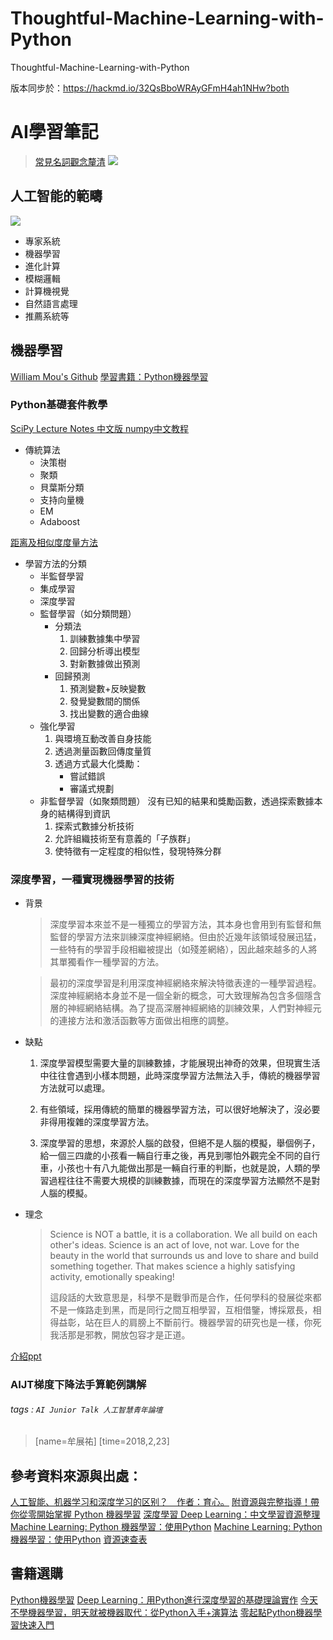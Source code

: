 # Thoughtful-Machine-Learning-with-Python
Thoughtful-Machine-Learning-with-Python

  版本同步於：https://hackmd.io/32QsBboWRAyGFmH4ah1NHw?both

# AI學習筆記
> [常見名詞觀念釐清](https://www.zhihu.com/question/57770020)
![](https://i.imgur.com/EOiLBrj.jpg)

## 人工智能的範疇
![](https://pic1.zhimg.com/80/v2-e358e127afbe5963f5b8622e2dd5b49f_hd.jpg)
* 專家系統
* 機器學習
* 進化計算
* 模糊邏輯
* 計算機視覺
* 自然語言處理
* 推薦系統等

## 機器學習
[William Mou's Github](https://github.com/William-Mou/Python-Machine-Learning)
[學習書籍：Python機器學習](http://www.open-open.com/doc/view/217bafe25fb4461391e7e2a3e98d6bf0)

### Python基礎套件教學
[SciPy Lecture Notes 中文版
](https://wizardforcel.gitbooks.io/scipy-lecture-notes/content/7.html)[numpy中文教程
](http://hoyoung.net/2016/12/16/numpy-tutorial/)
* 傳統算法
    * 決策樹
    * 聚類
    * 貝葉斯分類
    * 支持向量機
    * EM
    * Adaboost
    
[距离及相似度度量方法](http://blog.csdn.net/mingzai624/article/details/53814409)
* 學習方法的分類  
    * 半監督學習
    * 集成學習
    * 深度學習
    * 監督學習（如分類問題）
        * 分類法
            1. 訓練數據集中學習
            2. 回歸分析導出模型
            3. 對新數據做出預測
        * 回歸預測
            1. 預測變數+反映變數
            2. 發覺變數間的關係
            3. 找出變數的適合曲線 
    * 強化學習
        1. 與環境互動改善自身技能
        2. 透過測量函數回傳度量質
        3. 透過方式最大化獎勵：
            * 嘗試錯誤
            * 審議式規劃
    * 非監督學習（如聚類問題）
      沒有已知的結果和獎勵函數，透過探索數據本身的結構得到資訊
        1. 探索式數據分析技術
        2. 允許組織技術至有意義的「子族群」
        3. 使特徵有一定程度的相似性，發現特殊分群

### 深度學習，一種實現機器學習的技術
* 背景
    > 深度學習本來並不是一種獨立的學習方法，其本身也會用到有監督和無監督的學習方法來訓練深度神經網絡。但由於近幾年該領域發展迅猛，一些特有的學習手段相繼被提出（如殘差網絡），因此越來越多的人將其單獨看作一種學習的方法。

    > 最初的深度學習是利用深度神經網絡來解決特徵表達的一種學習過程。深度神經網絡本身並不是一個全新的概念，可大致理解為包含多個隱含層的神經網絡結構。為了提高深層神經網絡的訓練效果，人們對神經元的連接方法和激活函數等方面做出相應的調整。

* 缺點

    1. 深度學習模型需要大量的訓練數據，才能展現出神奇的效果，但現實生活中往往會遇到小樣本問題，此時深度學習方法無法入手，傳統的機器學習方法就可以處理。
  
    2. 有些領域，採用傳統的簡單的機器學習方法，可以很好地解決了，沒必要非得用複雜的深度學習方法。
  
    3. 深度學習的思想，來源於人腦的啟發，但絕不是人腦的模擬，舉個例子，給一個三四歲的小孩看一輛自行車之後，再見到哪怕外觀完全不同的自行車，小孩也十有八九能做出那是一輛自行車的判斷，也就是說，人類的學習過程往往不需要大規模的訓練數據，而現在的深度學習方法顯然不是對人腦的模擬。

* 理念
    >Science is NOT a battle, it is a collaboration. We all build on each other's ideas. Science is an act of love, not war. Love for the beauty in the world that surrounds us and love to share and build something together. That makes science a highly satisfying activity, emotionally speaking!
    >
    >這段話的大致意思是，科學不是戰爭而是合作，任何學科的發展從來都不是一條路走到黑，而是同行之間互相學習，互相借鑒，博採眾長，相得益彰，站在巨人的肩膀上不斷前行。機器學習的研究也是一樣，你死我活那是邪教，開放包容才是正道。

[介紹ppt](http://bigdata.lic.nkfust.edu.tw/ezfiles/141/1141/img/1900/809336811.pdf)




### AIJT梯度下降法手算範例講解
###### tags : `AI Junior Talk 人工智慧青年論壇`
> [name=牟展祐]  [time=2018,2,23] 


## 參考資料來源與出處：
 
[人工智能、机器学习和深度学习的区别？　作者：育心。](https://www.zhihu.com/question/57770020/answer/249708509)
[附資源與完整指導！帶你從零開始掌握 Python 機器學習](https://buzzorange.com/techorange/2017/08/18/learn-machine-learning-and-python-in-14-steps/)
[深度學習 Deep Learning：中文學習資源整理](https://jerrynest.io/deep-learning-resource/ "深度學習 Deep Learning：中文學習資源整理")
[Machine Learning: Python 機器學習：使用Python](https://machine-learning-python.kspax.io/Classification/ex5_Linear_and_Quadratic_Discriminant_Analysis_with_confidence_ellipsoid.html)
[Machine Learning: Python 機器學習：使用Python](https://www.gitbook.com/book/htygithub/machine-learning-python/details)
[資源速查表](https://itw01.com/ANEGODP.html)

## 書籍選購
[Python機器學習](http://www.books.com.tw/products/0010728558)
[Deep Learning：用Python進行深度學習的基礎理論實作](http://www.books.com.tw/products/0010761759)
[今天不學機器學習，明天就被機器取代：從Python入手+演算法](http://www.books.com.tw/products/0010737303)
[零起點Python機器學習快速入門](http://www.books.com.tw/products/CN11434263)

